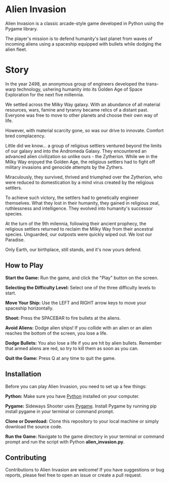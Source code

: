 # Alien Invasion
Alien Invasion is a classic arcade-style game developed in Python using the Pygame library.  

The player's mission is to defend humanity's last planet from waves of incoming aliens using a spaceship equipped with bullets while dodging the alien fleet.  

# Story
In the year 2498, an anonymous group of engineers developed the trans-warp technology, ushering humanity into its Golden Age of Space Exploration for the next five millennia.  

We settled across the Milky Way galaxy. With an abundance of all material resources, wars, famine and tyranny became relics of a distant past. Everyone was free to move to other planets and choose their own way of life.  

However, with material scarcity gone, so was our drive to innovate. Comfort bred complacency.

Little did we know... a group of religious settlers ventured beyond the limits of our galaxy and into the Andromeda Galaxy. They encountered an advanced alien civilization so unlike ours - the Zytherion.
While we in the Milky Way enjoyed the Golden Age, the religious settlers had to fight off military invasions and genocide attempts by the Zythers.  

Miraculously, they survived, thrived and triumphed over the Zytherion, who were reduced to domestication by a mind virus created by the religious settlers.  

To achieve such victory, the settlers had to genetically engineer themselves. What they lost in their humanity, they gained in religious zeal, ruthlessness and intelligence. They evolved into humanity's successor species.  

At the turn of the 9th milennia, following their ancient prophecy, the religious settlers returned to reclaim the Milky Way from their ancestral species. Unguarded, our outposts were quickly wiped out. We lost our Paradise.  

Only Earth, our birthplace, still stands, and it's now yours defend.

## How to Play
**Start the Game:** Run the game, and click the "Play" button on the screen.  

**Selecting the Difficulty Level:** Select one of the three difficulty levels to start.  

**Move Your Ship:** Use the LEFT and RIGHT arrow keys to move your spaceship horizontally.  

**Shoot:** Press the SPACEBAR to fire bullets at the aliens.  

**Avoid Aliens:** Dodge alien ships! If you collide with an alien or an alien reaches the bottom of the screen, you lose a life.  

**Dodge Bullets:** You also lose a life if you are hit by alien bullets. Remember that armed aliens are red, so try to kill them as soon as you can.

**Quit the Game:** Press Q at any time to quit the game.  

## Installation
Before you can play Alien Invasion, you need to set up a few things:  

**Python:** Make sure you have [Python](https://www.python.org) installed on your computer.  

**Pygame:** Sideways Shooter uses [Pygame](https://www.pygame.org). Install Pygame by running pip install pygame in your terminal or command prompt.  

**Clone or Download:** Clone this repository to your local machine or simply download the source code.  

**Run the Game:** Navigate to the game directory in your terminal or command prompt and run the script with Python **alien_invasion.py**.

## Contributing
Contributions to Alien Invasion are welcome! If you have suggestions or bug reports, please feel free to open an issue or create a pull request.
